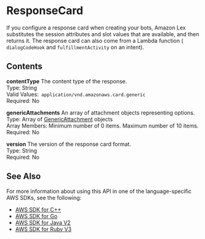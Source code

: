 # ResponseCard<a name="API_runtime_ResponseCard"></a>

If you configure a response card when creating your bots, Amazon Lex substitutes the session attributes and slot values that are available, and then returns it\. The response card can also come from a Lambda function \( `dialogCodeHook` and `fulfillmentActivity` on an intent\)\.

## Contents<a name="API_runtime_ResponseCard_Contents"></a>

 **contentType**   <a name="lex-Type-runtime_ResponseCard-contentType"></a>
The content type of the response\.  
Type: String  
Valid Values:` application/vnd.amazonaws.card.generic`   
Required: No

 **genericAttachments**   <a name="lex-Type-runtime_ResponseCard-genericAttachments"></a>
An array of attachment objects representing options\.  
Type: Array of [GenericAttachment](API_runtime_GenericAttachment.md) objects  
Array Members: Minimum number of 0 items\. Maximum number of 10 items\.  
Required: No

 **version**   <a name="lex-Type-runtime_ResponseCard-version"></a>
The version of the response card format\.  
Type: String  
Required: No

## See Also<a name="API_runtime_ResponseCard_SeeAlso"></a>

For more information about using this API in one of the language\-specific AWS SDKs, see the following:
+  [ AWS SDK for C\+\+](https://docs.aws.amazon.com/goto/SdkForCpp/runtime.lex-2016-11-28/ResponseCard) 
+  [ AWS SDK for Go](https://docs.aws.amazon.com/goto/SdkForGoV1/runtime.lex-2016-11-28/ResponseCard) 
+  [ AWS SDK for Java V2](https://docs.aws.amazon.com/goto/SdkForJavaV2/runtime.lex-2016-11-28/ResponseCard) 
+  [ AWS SDK for Ruby V3](https://docs.aws.amazon.com/goto/SdkForRubyV3/runtime.lex-2016-11-28/ResponseCard) 
